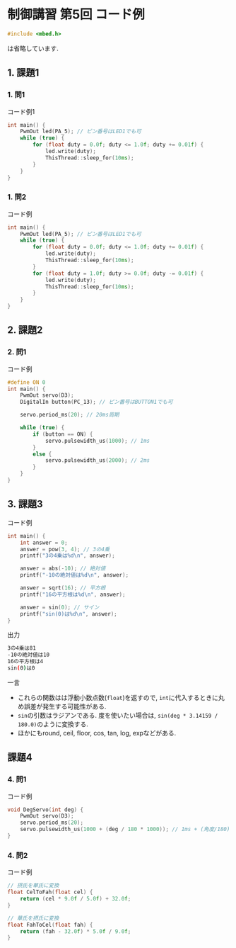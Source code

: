 # 制御講習 第5回 コード例

```cpp
#include <mbed.h>
```

は省略しています.

## 1. 課題1

### 1. 問1

コード例1

```cpp
int main() {
    PwmOut led(PA_5); // ピン番号はLED1でも可
    while (true) {
        for (float duty = 0.0f; duty <= 1.0f; duty += 0.01f) {
            led.write(duty);
            ThisThread::sleep_for(10ms);
        }
    }
}
```

### 1. 問2

コード例

```cpp
int main() {
    PwmOut led(PA_5); // ピン番号はLED1でも可
    while (true) {
        for (float duty = 0.0f; duty <= 1.0f; duty += 0.01f) {
            led.write(duty);
            ThisThread::sleep_for(10ms);
        }
        for (float duty = 1.0f; duty >= 0.0f; duty -= 0.01f) {
            led.write(duty);
            ThisThread::sleep_for(10ms);
        }
    }
}
```

## 2.  課題2

### 2. 問1

コード例

```cpp
#define ON 0
int main() {
    PwmOut servo(D3);
    DigitalIn button(PC_13); // ピン番号はBUTTON1でも可

    servo.period_ms(20); // 20ms周期

    while (true) {
        if (button == ON) {
            servo.pulsewidth_us(1000); // 1ms
        }
        else {
            servo.pulsewidth_us(2000); // 2ms
        }
    }
}
```

## 3. 課題3

コード例

```cpp
int main() {
    int answer = 0;
    answer = pow(3, 4); // 3の4乗
    printf("3の4乗は%d\n", answer);

    answer = abs(-10); // 絶対値
    printf("-10の絶対値は%d\n", answer);

    answer = sqrt(16); // 平方根
    printf("16の平方根は%d\n", answer);

    answer = sin(0); // サイン
    printf("sin(0)は%d\n", answer);
}
```

出力

```bash
3の4乗は81
-10の絶対値は10
16の平方根は4
sin(0)は0
```

一言

- これらの関数はは浮動小数点数(`float`)を返すので, `int`に代入するときに丸め誤差が発生する可能性がある.
- `sin`の引数はラジアンである. 度を使いたい場合は, `sin(deg * 3.14159 / 180.0)`のように変換する.
- ほかにもround, ceil, floor, cos, tan, log, expなどがある.

## 課題4

### 4. 問1

コード例

```cpp
void DegServo(int deg) {
    PwmOut servo(D3);
    servo.period_ms(20);
    servo.pulsewidth_us(1000 + (deg / 180 * 1000)); // 1ms + (角度/180)*1ms
}
```

### 4. 問2

コード例

```cpp
// 摂氏を華氏に変換
float CelToFah(float cel) {
    return (cel * 9.0f / 5.0f) + 32.0f;
}

// 華氏を摂氏に変換
float FahToCel(float fah) {
    return (fah - 32.0f) * 5.0f / 9.0f;
}
```
